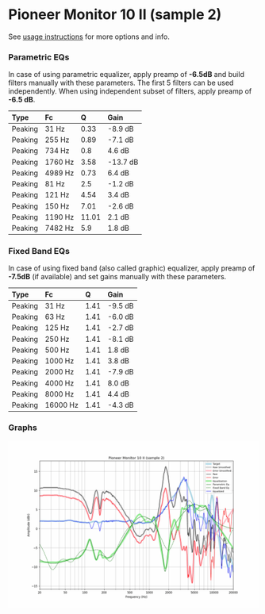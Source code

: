 # Pioneer Monitor 10 II (sample 2)
See [usage instructions](https://github.com/jaakkopasanen/AutoEq#usage) for more options and info.

### Parametric EQs
In case of using parametric equalizer, apply preamp of **-6.5dB** and build filters manually
with these parameters. The first 5 filters can be used independently.
When using independent subset of filters, apply preamp of **-6.5 dB**.

| Type    | Fc      |     Q | Gain     |
|:--------|:--------|:------|:---------|
| Peaking | 31 Hz   |  0.33 | -8.9 dB  |
| Peaking | 255 Hz  |  0.89 | -7.1 dB  |
| Peaking | 734 Hz  |  0.8  | 4.6 dB   |
| Peaking | 1760 Hz |  3.58 | -13.7 dB |
| Peaking | 4989 Hz |  0.73 | 6.4 dB   |
| Peaking | 81 Hz   |  2.5  | -1.2 dB  |
| Peaking | 121 Hz  |  4.54 | 3.4 dB   |
| Peaking | 150 Hz  |  7.01 | -2.6 dB  |
| Peaking | 1190 Hz | 11.01 | 2.1 dB   |
| Peaking | 7482 Hz |  5.9  | 1.8 dB   |

### Fixed Band EQs
In case of using fixed band (also called graphic) equalizer, apply preamp of **-7.5dB**
(if available) and set gains manually with these parameters.

| Type    | Fc       |    Q | Gain    |
|:--------|:---------|:-----|:--------|
| Peaking | 31 Hz    | 1.41 | -9.5 dB |
| Peaking | 63 Hz    | 1.41 | -6.0 dB |
| Peaking | 125 Hz   | 1.41 | -2.7 dB |
| Peaking | 250 Hz   | 1.41 | -8.1 dB |
| Peaking | 500 Hz   | 1.41 | 1.8 dB  |
| Peaking | 1000 Hz  | 1.41 | 3.8 dB  |
| Peaking | 2000 Hz  | 1.41 | -7.9 dB |
| Peaking | 4000 Hz  | 1.41 | 8.0 dB  |
| Peaking | 8000 Hz  | 1.41 | 4.4 dB  |
| Peaking | 16000 Hz | 1.41 | -4.3 dB |

### Graphs
![](./Pioneer%20Monitor%2010%20II%20(sample%202).png)